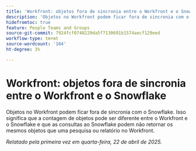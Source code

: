 ```yaml
---
title: 'Workfront: objetos fora de sincronia entre o Workfront e o Snowflake'
description: 'Objetos no Workfront podem ficar fora de sincronia com o Snowflake. Isso significa que a contagem de objetos pode ser diferente entre o Workfront e o Snowflake e que as consultas ao Snowflake podem não retornar os mesmos objetos que uma pesquisa ou relatório no Workfront. '
hidefromtoc: true
feature: People Teams and Groups
source-git-commit: 7924fcf0740229da5f7130691b1574aecf129eed
workflow-type: tm+mt
source-wordcount: '104'
ht-degree: 3%

---
```



# Workfront: objetos fora de sincronia entre o Workfront e o Snowflake

Objetos no Workfront podem ficar fora de sincronia com o Snowflake. Isso significa que a contagem de objetos pode ser diferente entre o Workfront e o Snowflake e que as consultas ao Snowflake podem não retornar os mesmos objetos que uma pesquisa ou relatório no Workfront.

_Relatado pela primeira vez em quarta-feira, 22 de abril de 2025._
